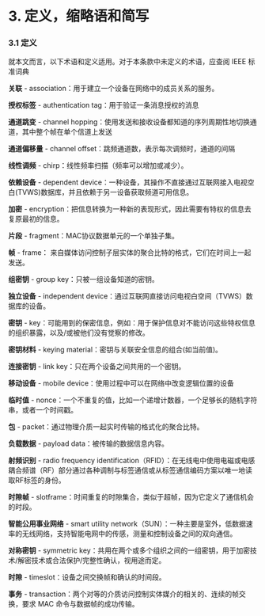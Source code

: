 # 3. 定义，缩略语和简写

### 3.1 定义

就本文而言，以下术语和定义适用。对于本条款中未定义的术语，应查阅 IEEE 标准词典

**关联** - association：用于建立一个设备在网络中的成员关系的服务。

**授权标签** - authentication tag：用于验证一条消息授权的消息

**通道跳变** - channel hopping：使用发送和接收设备都知道的序列周期性地切换通道，其中整个帧在单个信道上发送

**通道偏移量** - channel offset：跳频通道数，表示每次调频时，通道的间隔

**线性调频** - chirp：线性频率扫描（频率可以增加或减少）。

**依赖设备** - dependent device：一种设备，其操作不直接通过互联网接入电视空白\(TVWS\)数据库，并且依赖于另一设备获取频道可用信息。

**加密** - encryption：把信息转换为一种新的表现形式，因此需要有特权的信息去复原最初的信息。

**片段** - fragment：MAC协议数据单元的一个单独子集。

**帧** - frame： 来自媒体访问控制子层实体的聚合比特的格式，它们在时间上一起发送。

**组密钥** - group key：只被一组设备知道的密钥。

**独立设备** - independent device：通过互联网直接访问电视白空间（TVWS）数据库的设备。

**密钥** - key：可能用到的保密信息，例如：用于保护信息对不能访问这些特权信息的组织暴露，以及/或被他们没有觉察的修改。

**密钥材料** - keying material：密钥与关联安全信息的组合\(如当前值\)。

**连接密钥** - link key：只在两个设备之间共用的一个密钥。

**移动设备** - mobile device：使用过程中可以在网络中改变逻辑位置的设备

**临时值** - nonce：一个不重复的值，比如一个递增计数器，一个足够长的随机字符串，或者一个时间戳。

**包** - packet：通过物理介质一起实时传输的格式化的聚合比特。

**负载数据** - payload data：被传输的数据信息内容。

**射频识别** - radio frequency identification（RFID）：在无线电中使用电磁或电感耦合频谱（RF）部分通过各种调制与标签通信或从标签通信编码方案以唯一地读取RF标签的身份。

**时隙帧** - slotframe：时间重复的时隙集合，类似于超帧，因为它定义了通信机会的时段。

**智能公用事业网络** - smart utility network（SUN）：一种主要是室外，低数据速率的无线网络，支持智能电网中的传感，测量和控制设备之间的双向通信。

**对称密钥** - symmetric key：共用在两个或多个组织之间的一组密钥，用于加密技术/解密技术或合法保护/完整性确认，视用途而定。

**时隙** - timeslot：设备之间交换帧和确认的时间段。

**事务** - transaction：两个对等的介质访问控制实体媒介的相关的、连续的帧交换，要求 MAC 命令与数据帧的成功传输。

